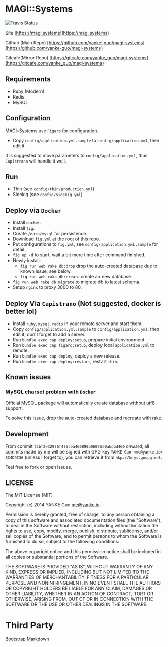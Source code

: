 # MAGI::Systems

![Travis Status](https://travis-ci.org/yanke-guo/magi-systems.svg?branch=master)

Site    [https://magi.systems](https://magi.systems)

Github (Main Repo)  [https://github.com/yanke-guo/magi-systems](https://github.com/yanke-guo/magi-systems)

Gitcafe(Mirror Repo) [https://gitcafe.com/yanke_guo/magi-systems](https://gitcafe.com/yanke_guo/magi-systems)

## Requirements

-  Ruby (Modern)
-  Redis
-  MySQL

## Configuration

MAGI::Systems use `Figaro` for configuration.

-  Copy `config/application.yml.sample` to `config/application.yml`, then edit it.

It is suggested to move parameters to `config/application.yml`, thus `Capistrano` will handle it well.

## Run

-  Thin     (see `config/thin/production.yml`)
-  Sidekiq  (see `config/sidekiq.yml`)

## Deploy via `Docker`

- Install `docker`.
- Install `fig`.
- Create `/data/mysql` for persistence.
- Download `fig.yml` at the root of this repo.
- Put configurations to `fig.yml`, see `config/application.yml.sample` for detail.
- `fig up -d` to start, wait a bit more time after command finished.
- Newly install:
  - `fig run web rake db:drop` drop the auto-created database due to known issue, see below.
  - `fig run web rake db:create` create an new database.
- `fig run web rake db:migrate` to migrate db to latest schema.
- Setup `nginx` to proxy 3000 to 80.

## Deploy Via `Capistrano` (Not suggested, docker is better lol)

-  Install `ruby`, `mysql`, `redis` in your remote server and start them.
-  Copy `config/application.yml.sample` to `config/application.yml`, then edit it, don't forget to add a server.
-  Run  `bundle exec cap deploy:setup`, prepare initial environment.
-  Run  `bundle exec cap figaro:setup`, deploy local `application.yml` to remote.
-  Run  `bundle exec cap deploy`, deploy a new release.
-  Run  `bundle exec cap deploy:restart`, restart `thin`.

## Known issues

### MySQL charset problem with `Docker`

Official MySQL package will automatically create database without utf8 support.

To solve this issue, drop the auto-created database and recreate with rake.

## Development

From commit `f2bf2e32976f476cea466890b06096e0abdbd460` onward, all commits made by me will be signed with GPG key `YANKE Guo <me@yanke.io> 8C4D9C36` (unless I forget to), you can retrieve it from `hkp://keys.gnupg.net`.

Feel free to fork or open issues.

## LICENSE

The MIT License (MIT)

Copyright (c) 2014 YANKE Guo <me@yanke.io>

Permission is hereby granted, free of charge, to any person obtaining a copy
of this software and associated documentation files (the "Software"), to deal
in the Software without restriction, including without limitation the rights
to use, copy, modify, merge, publish, distribute, sublicense, and/or sell
copies of the Software, and to permit persons to whom the Software is
furnished to do so, subject to the following conditions:

The above copyright notice and this permission notice shall be included in
all copies or substantial portions of the Software.

THE SOFTWARE IS PROVIDED "AS IS", WITHOUT WARRANTY OF ANY KIND, EXPRESS OR
IMPLIED, INCLUDING BUT NOT LIMITED TO THE WARRANTIES OF MERCHANTABILITY,
FITNESS FOR A PARTICULAR PURPOSE AND NONINFRINGEMENT. IN NO EVENT SHALL THE
AUTHORS OR COPYRIGHT HOLDERS BE LIABLE FOR ANY CLAIM, DAMAGES OR OTHER
LIABILITY, WHETHER IN AN ACTION OF CONTRACT, TORT OR OTHERWISE, ARISING FROM,
OUT OF OR IN CONNECTION WITH THE SOFTWARE OR THE USE OR OTHER DEALINGS IN
THE SOFTWARE.

# Third Party

[Bootstrap Markdown](http://toopay.github.io/bootstrap-markdown/)
